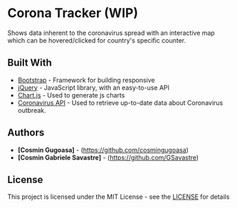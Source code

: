 # Corona Tracker (WIP)

Shows data inherent to the coronavirus spread with an interactive map which can be hovered/clicked for country's specific counter.

## Built With

* [Bootstrap](https://getbootstrap.com/docs/4.4/getting-started/introduction/) - Framework for building responsive
* [jQuery](https://jquery.com/) - JavaScript library, with an easy-to-use API
* [Chart.js](https://www.chartjs.org/) - Used to generate js charts
* [Coronavirus API](https://github.com/ExpDev07/coronavirus-tracker-api) - Used to retrieve up-to-date data about Coronavirus outbreak.

## Authors

* **[Cosmin Gugoasa]** - (https://github.com/cosmingugoasa)
* **[Cosmin Gabriele Savastre]** - (https://github.com/GSavastre)

## License

This project is licensed under the MIT License - see the [LICENSE](https://it.wikipedia.org/wiki/Licenza_MIT) for details

